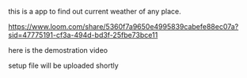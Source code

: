 this is a app to find out current weather of any  place.


https://www.loom.com/share/5360f7a9650e4995839cabefe88ec07a?sid=47775191-cf3a-494d-bd3f-25fbe73bce11


here is the demostration video


setup file will be uploaded shortly
